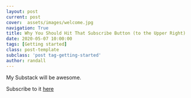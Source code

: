 ```yaml
---
layout: post
current: post
cover:  assets/images/welcome.jpg
navigation: True
title: Why You Should Hit That Subscribe Button (to the Upper Right)
date: 2020-05-07 10:00:00
tags: [Getting started]
class: post-template
subclass: 'post tag-getting-started'
author: randall
---
```


My Substack will be awesome. 

Subscribe to it <a href="https://randallmoeller.substack.com/">here</a> 



